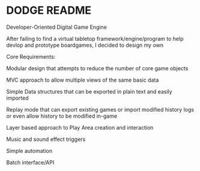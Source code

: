 DODGE README
=====

Developer-Oriented Digital Game Engine

After failing to find a virtual tabletop framework/engine/program to help devlop and prototype boardgames, I decided to design my own

Core Requirements:

Modular design that attempts to reduce the number of core game objects

MVC approach to allow multiple views of the same basic data

Simple Data structures that can be exported in plain text and easily imported

Replay mode that can export existing games or import modified history logs or even allow history to be modified in-game

Layer based approach to Play Area creation and interaction

Music and sound effect triggers

Simple automation

Batch interface/API

